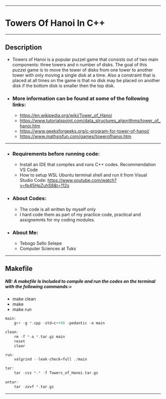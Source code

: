 ________________________________________________________________________________________
#                        Towers Of Hanoi In C++                              
________________________________________________________________________________________
## Description

- Towers of Hanoi is a popular puzzel game that consists out of two main components: three towers
and n number of disks. The goal of this puzzel game is to move the tower of disks from one tower to
another tower with only moving a single disk at a time. Also a constraint that is placed at all times
on the game is that no disk may be placed on another disk if the bottom disk is smaller then the top
disk.

- ### More information can be found at some of the following links:
  - https://en.wikipedia.org/wiki/Tower_of_Hanoi
  - https://www.tutorialspoint.com/data_structures_algorithms/tower_of_hanoi.htm
  - https://www.geeksforgeeks.org/c-program-for-tower-of-hanoi/
  - https://www.mathsisfun.com/games/towerofhanoi.htm
________________________________________________________________________________________
- ### Requirements before running code:
    - Install an IDE that compiles and runs C++ codes. Recommendation VS Code
    - How to setup WSL Ubuntu terminal shell and run it from Visual Studio Code: https://www.youtube.com/watch?v=fp45HpZuhS8&t=112s
- ### About Codes:
    - The code is all written by myself only
    - I hard code them as part of my practice code, practical and assignemnts for my coding modules.
- ###  About Me: 
    - Tebogo Sello Selepe
    - Computer Sciences at Tuks
________________________________________________________________________________________
 ## Makefile
 ##### NB: A makefile Is Included to compile and run the codes on the terminal with the following commands:=
- make clean
- make
- make run


```C++
main:
	g++ -g *.cpp -std=c++98 -pedantic -o main

clean:
	rm -f *.o *.tar.gz main
	reset
	clear

run:
	valgrind --leak-check=full ./main

tar:
	tar -cvz *.* -f Towers_of_Hanoi.tar.gz
	
untar:
	tar -zxvf *.tar.gz
```
________________________________________________________________________________________
